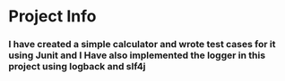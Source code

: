 # Project Info
### I have created a simple calculator and wrote test cases for it using Junit and I Have also implemented the logger in this project using logback and slf4j
